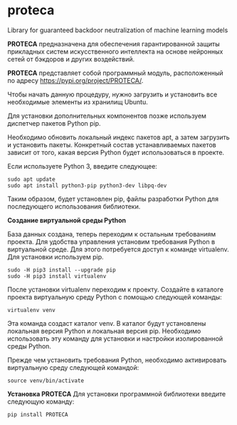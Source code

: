 # proteca
Library for guaranteed backdoor neutralization of machine learning models


**PROTECA** 
предназначена для обеспечения гарантированной защиты прикладных систем искусственного интеллекта на основе нейронных сетей от бэкдоров и других воздействий.  

**PROTECA** представляет собой программный модуль, расположенный по адресу https://pypi.org/project/PROTECA/.

Чтобы начать данную процедуру, нужно загрузить и установить все необходимые элементы из хранилищ Ubuntu. 

Для установки дополнительных компонентов позже используем диспетчер пакетов Python pip.

Необходимо обновить локальный индекс пакетов apt, а затем загрузить и установить пакеты. Конкретный состав устанавливаемых пакетов зависит от того, какая версия Python будет использоваться в проекте.

Если используете Python 3, введите следующее:

```
sudo apt update
sudo apt install python3-pip python3-dev libpq-dev 
```
Таким образом, будет установлен pip, файлы разработки Python для последующего использования библиотеки.



**Создание виртуальной среды Python**

База данных создана, теперь переходим к остальным требованиям проекта. Для удобства управления установим требования Python в виртуальной среде.
Для этого потребуется доступ к команде virtualenv. Для установки используем pip.
```
sudo -H pip3 install --upgrade pip
sudo -H pip3 install virtualenv
```

После установки virtualenv  переходим к проекту.
Создайте в каталоге проекта виртуальную среду Python с помощью следующей команды:
```
virtualenv venv
```
Эта команда создаст каталог venv. В каталог будут установлены локальная версия Python и локальная версия pip. Необходимо использовать эту команду для установки и настройки изолированной среды Python.

Прежде чем установить требования Python, необходимо активировать виртуальную среду следующей командой:
```
source venv/bin/activate
```

**Установка PROTECA**
Для установки программной библиотеки введите следующую команду:
```
pip install PROTECA
```
